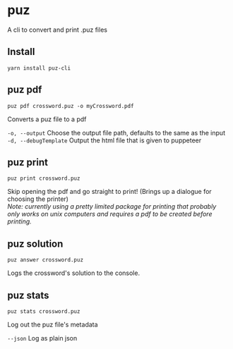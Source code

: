 # puz
A cli to convert and print .puz files

## Install

```
yarn install puz-cli
```


## puz pdf
```
puz pdf crossword.puz -o myCrossword.pdf
```
Converts a puz file to a pdf

`-o, --output` Choose the output file path, defaults to the same as the input  
`-d, --debugTemplate` Output the html file that is given to puppeteer


## puz print
```
puz print crossword.puz
```
Skip opening the pdf and go straight to print! (Brings up a dialogue for choosing the printer)  
_Note: currently using a pretty limited package for printing that probably only works on unix computers and requires a pdf to be created before printing._


## puz solution
```
puz answer crossword.puz
```
Logs the crossword's solution to the console.


## puz stats
```
puz stats crossword.puz
```
Log out the puz file's metadata

`--json` Log as plain json
